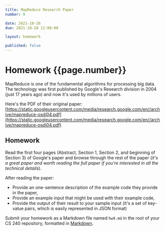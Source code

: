 ```yaml
---
title: MapReduce Research Paper
number: 9

date: 2021-10-26
due: 2021-10-28 12:00:00

layout: homework

published: false
---
```


# Homework {{page.number}}

MapReduce is one of the fundamental algorithms for processing big data.  The technology was first published by Google's Research division in 2004 (just 17 years ago) and now it's used by millions of users.

Here's the PDF of their original paper:
[https://static.googleusercontent.com/media/research.google.com/en//archive/mapreduce-osdi04.pdf](https://static.googleusercontent.com/media/research.google.com/en//archive/mapreduce-osdi04.pdf)

## Homework

Read the first four pages (Abstract, Section 1, Section 2, and beginning of Section 3) of Google's paper and browse through the rest of the paper (*it's a great paper and worth reading the full paper if you're interested in all the technical details*).

After reading the paper:
- Provide an one-sentence description of the example code they provide in the paper,
- Provide an example input that might be used with their example code,
- Provide the output of their result to your sample input (it's a set of key-value pairs, which is easily represented in JSON format)

Submit your homework as a Markdown file named `hw9.md` in the root of your CS 240 repository, formatted in [Markdown](https://guides.github.com/features/mastering-markdown/).
